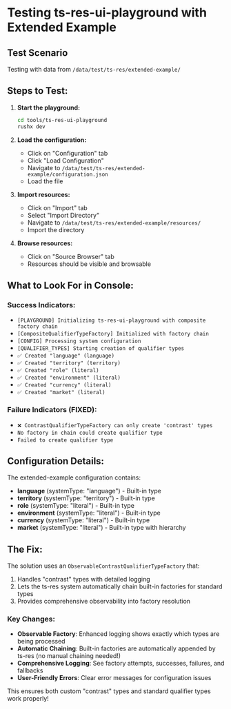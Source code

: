 # Testing ts-res-ui-playground with Extended Example

## Test Scenario
Testing with data from `/data/test/ts-res/extended-example/`

## Steps to Test:

1. **Start the playground:**
   ```bash
   cd tools/ts-res-ui-playground
   rushx dev
   ```

2. **Load the configuration:**
   - Click on "Configuration" tab
   - Click "Load Configuration"
   - Navigate to `/data/test/ts-res/extended-example/configuration.json`
   - Load the file

3. **Import resources:**
   - Click on "Import" tab
   - Select "Import Directory"
   - Navigate to `/data/test/ts-res/extended-example/resources/`
   - Import the directory

4. **Browse resources:**
   - Click on "Source Browser" tab
   - Resources should be visible and browsable

## What to Look For in Console:

### Success Indicators:
- `[PLAYGROUND] Initializing ts-res-ui-playground with composite factory chain`
- `[CompositeQualifierTypeFactory] Initialized with factory chain`
- `[CONFIG] Processing system configuration`
- `[QUALIFIER_TYPES] Starting creation of qualifier types`
- `✅ Created "language" (language)`
- `✅ Created "territory" (territory)`
- `✅ Created "role" (literal)`
- `✅ Created "environment" (literal)`
- `✅ Created "currency" (literal)`
- `✅ Created "market" (literal)`

### Failure Indicators (FIXED):
- `❌ ContrastQualifierTypeFactory can only create 'contrast' types`
- `No factory in chain could create qualifier type`
- `Failed to create qualifier type`

## Configuration Details:

The extended-example configuration contains:
- **language** (systemType: "language") - Built-in type
- **territory** (systemType: "territory") - Built-in type  
- **role** (systemType: "literal") - Built-in type
- **environment** (systemType: "literal") - Built-in type
- **currency** (systemType: "literal") - Built-in type
- **market** (systemType: "literal") - Built-in type with hierarchy

## The Fix:

The solution uses an `ObservableContrastQualifierTypeFactory` that:
1. Handles "contrast" types with detailed logging
2. Lets the ts-res system automatically chain built-in factories for standard types
3. Provides comprehensive observability into factory resolution

### Key Changes:
- **Observable Factory**: Enhanced logging shows exactly which types are being processed
- **Automatic Chaining**: Built-in factories are automatically appended by ts-res (no manual chaining needed!)
- **Comprehensive Logging**: See factory attempts, successes, failures, and fallbacks
- **User-Friendly Errors**: Clear error messages for configuration issues

This ensures both custom "contrast" types and standard qualifier types work properly!